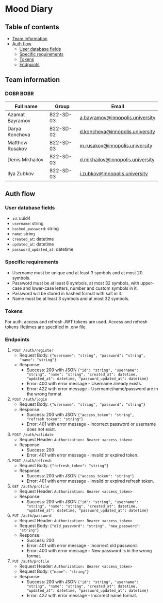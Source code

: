 # Mood Diary

## Table of contents

* [Team Information](#team-information)
* [Auth flow](#auth-flow)
  * [User database fields](#user-database-fields)
  * [Specific requirements](#specific-requirements)
  * [Tokens](#tokens)
  * [Endpoints](#endpoints)

## Team information

### DOBR BOBR

| Full name       | Group     | Email                           |
|-----------------|-----------|---------------------------------|
| Azamat Bayramov | B22-SD-03 | <a.bayramov@innopolis.university> |
| Darya Koncheva  | B22-SD-02 | <d.koncheva@innopolis.university> |
| Matthew Rusakov | B22-SD-03 | <m.rusakov@innopolis.university>  |
| Denis Mikhailov | B22-SD-03 | <d.mikhailov@innopolis.university>|
| Ilya Zubkov     | B22-SD-03 | <i.zubkov@innopolis.university>   |

## Auth flow

### User database fields

* `id`: uuid4
* `username`: string
* `hashed_password`: string
* `name`: string
* `created_at`: datetime
* `updated_at`: datetime
* `password_updated_at`: datetime

### Specific requirements

* Username must be unique and at least 3 symbols and at most 20 symbols.
* Password must be at least 8 symbols, at most 32 symbols, with upper-case and lower-case letters, number and custom symbols in it.
* Password will be stored in hashed format with salt in it.
* Name must be at least 3 symbols and at most 32 symbols.

### Tokens

For auth, access and refresh JWT tokens are used.
Access and refresh tokens lifetimes are specified in .env file.

### Endpoints

1) `POST /auth/register`
    * Request Body: `{"username": "string", "password": "string", "name": "string"}`
    * Response:
        * Success: 200 with JSON `{"id": "string", "username": "string", "name": "string", "created_at": datetime, "updated_at": datetime, "password_updated_at": datetime}`
        * Error: 400 with error message - Username already exists.
        * Error: 422 with error message - Username/name/password are in the wrong format.
2) `POST /auth/login`
    * Request Body: `{"username": "string", "password": "string"}`
    * Response:
        * Success: 200 with JSON `{"access_token": "string", "refresh_token": "string"}`
        * Error: 401 with error message - Incorrect password or username does not exist.
3) `POST /auth/validate`
    * Request Header: `Authorization: Bearer <access_token>`
    * Response:
        * Success: 200
        * Error: 401 with error message - Invalid or expired token.
4) `POST /auth/refresh`
    * Request Body: `{"refresh_token": "string"}`
    * Response:
        * Success: 200 with JSON `{"access_token": "string"}`
        * Error: 401 with error message - Invalid or expired refresh token.
5) `GET /auth/profile`
    * Request Header: `Authorization: Bearer <access_token>`
    * Response:
        * Success: 200 with JSON `{"id": "string", "username": "string", "name": "string", "created_at": datetime, "updated_at": datetime, "password_updated_at": datetime}`
6) `PUT /auth/password`
    * Request Header: `Authorization: Bearer <access_token>`
    * Request Body: `{"old_password": "string", "new_password": "string"}`
    * Response:
        * Success: 200
        * Error: 401 with error message - Incorrect old password.
        * Error: 400 with error message - New password is in the wrong format.
7) `PUT /auth/profile`
    * Request Header: `Authorization: Bearer <access_token>`
    * Request Body: `{"name": "string"}`
    * Response:
        * Success: 200 with JSON `{"id": "string", "username": "string", "name": "string", "created_at": datetime, "updated_at": datetime, "password_updated_at": datetime}`
        * Error: 422 with error message - Incorrect name format.

